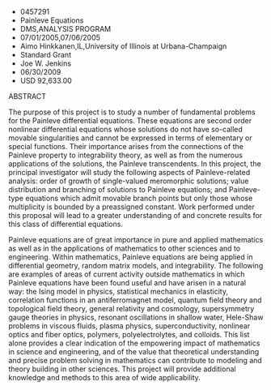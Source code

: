 
* 0457291
* Painleve Equations
* DMS,ANALYSIS PROGRAM
* 07/01/2005,07/06/2005
* Aimo Hinkkanen,IL,University of Illinois at Urbana-Champaign
* Standard Grant
* Joe W. Jenkins
* 06/30/2009
* USD 92,633.00

ABSTRACT

The purpose of this project is to study a number of fundamental problems for the
Painleve differential equations. These equations are second order nonlinear
differential equations whose solutions do not have so-called movable
singularities and cannot be expressed in terms of elementary or special
functions. Their importance arises from the connections of the Painleve property
to integrability theory, as well as from the numerous applications of the
solutions, the Painleve transcendents. In this project, the principal
investigator will study the following aspects of Painleve-related analysis:
order of growth of single-valued meromorphic solutions; value distribution and
branching of solutions to Painleve equations; and Painleve-type equations which
admit movable branch points but only those whose multiplicity is bounded by a
preassigned constant. Work performed under this proposal will lead to a greater
understanding of and concrete results for this class of differential equations.

Painleve equations are of great importance in pure and applied mathematics as
well as in the applications of mathematics to other sciences and to engineering.
Within mathematics, Painleve equations are being applied in differential
geometry, random matrix models, and integrability. The following are examples of
areas of current activity outside mathematics in which Painleve equations have
been found useful and have arisen in a natural way: the Ising model in physics,
statistical mechanics in elasticity, correlation functions in an antiferromagnet
model, quantum field theory and topological field theory, general relativity and
cosmology, supersymmetry gauge theories in physics, resonant oscillations in
shallow water, Hele-Shaw problems in viscous fluids, plasma physics,
superconductivity, nonlinear optics and fiber optics, polymers,
polyelectrolytes, and colloids. This list alone provides a clear indication of
the empowering impact of mathematics in science and engineering, and of the
value that theoretical understanding and precise problem solving in mathematics
can contribute to modeling and theory building in other sciences. This project
will provide additional knowledge and methods to this area of wide
applicability.
